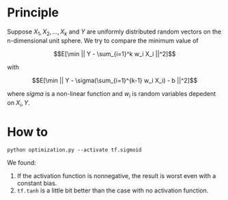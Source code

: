 # Principle
Suppose $`X_1, X_2, \dots,X_k`$ and $`Y`$ are uniformly distributed random vectors on the n-dimensional unit sphere.
We try to compare the minimum value of
```math
E[\min || Y - \sum_{i=1}^k w_i X_i ||^2]
```
with
```math
E[\min || Y - \sigma(\sum_{i=1}^{k-1} w_i X_i) - b ||^2]
```
where $`sigma`$ is a non-linear function and $`w_i`$ is random variables depedent on $`X_i, Y`$.

# How to
```shell
python optimization.py --activate tf.sigmoid
```

We found:
1. If the activation function is nonnegative, the result is worst even with a constant bias.
1. `tf.tanh` is a little bit better than the case with no activation function.


